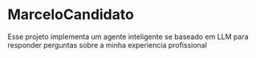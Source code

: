 # MarceloCandidato
Esse projeto implementa um agente inteligente se baseado em LLM para responder perguntas sobre a minha experiencia profissional
